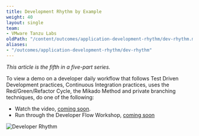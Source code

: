 ```yaml
---
title: Development Rhythm by Example
weight: 40
layout: single
team:
- VMware Tanzu Labs
oldPath: "/content/outcomes/application-development-rhythm/dev-rhythm.md"
aliases:
- "/outcomes/application-development-rhythm/dev-rhythm"
---
```


*This article is the fifth in a five-part series.*

To view a demo on a developer daily workflow that follows Test Driven Development practices, Continuous Integration practices, uses the Red/Green/Refactor Cycle, the Mikado Method and private branching techniques, do one of the following:

- Watch the video, [coming soon](https://github.com/vmware-tanzu/tanzu-dev-portal/issues/1097).
- Run through the Developer Flow Workshop, [coming soon](https://github.com/vmware-tanzu/tanzu-dev-portal/issues/1098)

![Developer Rhythm](/images/outcomes/application-development-rhythm/developer-rhythm-programmer.jpg)
